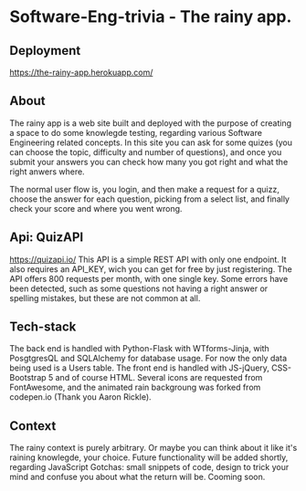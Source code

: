 # Software-Eng-trivia - The rainy app.
## Deployment
https://the-rainy-app.herokuapp.com/

## About
The rainy app is a web site built and deployed with the purpose of creating a space to do some knowlegde testing, regarding various Software Engineering related concepts.
In this site you can ask for some quizes (you can choose the topic, difficulty and number of questions), and once you submit your answers you can check how many you got right
and what the right anwers where. 

The normal user flow is, you login, and then make a request for a quizz, choose the answer for each question, picking from a select list, and finally check your score and where you went wrong.

## Api: QuizAPI
https://quizapi.io/
This API is a simple REST API with only one endpoint. It also requires an API_KEY, wich you can get for free by just registering. The API offers 800 requests per month, with one single key. Some errors have been detected, such as some questions not having a right answer or spelling mistakes, but these are not common at all.

## Tech-stack
The back end is handled with Python-Flask with WTforms-Jinja, with PosgtgresQL and SQLAlchemy for database usage. For now the only data being used is a Users table.
The front end is handled with JS-jQuery, CSS-Bootstrap 5 and of course HTML. Several icons are requested from FontAwesome, and the animated rain backgroung was forked from codepen.io (Thank you Aaron Rickle).

## Context
The rainy context is purely arbitrary. Or maybe you can think about it like it's raining knowlegde, your choice.
Future functionality will be added shortly, regarding JavaScript Gotchas: small snippets of code, design to trick your mind and confuse you about what the return will be. Cooming soon.
